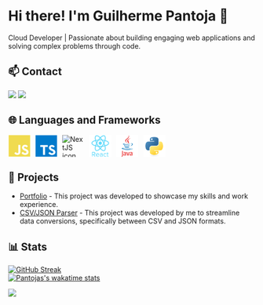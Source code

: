 # Hi there! I'm Guilherme Pantoja 👋
Cloud Developer | Passionate about building engaging web applications and solving complex problems through code.

## 📫 Contact
<div>
    <a href="https://www.linkedin.com/in/guilxp/" target="_blank"><img src="https://img.shields.io/badge/-LinkedIn-%230077B5?style=for-the-badge&logo=linkedin&logoColor=white" target="_blank"></a> 
    <a href="mailto:guilherme.pantoja1201@gmail.com" target="_blank"><img src="https://img.shields.io/badge/Gmail-D14836?style=for-the-badge&logo=gmail&logoColor=white"></a> 
</div>

## 🌐 Languages and Frameworks
<div style="display: flex; flex-wrap: wrap; gap: 10px;">
    <img alt="JavaScript Icon" height="45" width="45" src="https://raw.githubusercontent.com/devicons/devicon/master/icons/javascript/javascript-plain.svg">
    <img alt="TypeScript Icon" height="45" width="45" src="https://raw.githubusercontent.com/devicons/devicon/1119b9f84c0290e0f0b38982099a2bd027a48bf1/icons/typescript/typescript-original.svg">
    <img alt="NextJS icon" height="45" width="45" src="https://d2nir1j4sou8ez.cloudfront.net/wp-content/uploads/2021/12/nextjs-boilerplate-logo.png">
    <img alt="ReactJS Icon" height="45" width="45" src="https://raw.githubusercontent.com/devicons/devicon/1119b9f84c0290e0f0b38982099a2bd027a48bf1/icons/react/react-original-wordmark.svg">
    <img alt="Java icon" height="45" width="45" src="https://raw.githubusercontent.com/devicons/devicon/master/icons/java/java-original-wordmark.svg">
    <img alt="Python" height="45" width="45" src="https://raw.githubusercontent.com/devicons/devicon/1119b9f84c0290e0f0b38982099a2bd027a48bf1/icons/python/python-original.svg">
</div>

## 🚀 Projects
- [Portfolio](https://portfolio-z1ob.onrender.com/ "Open Portfolio") - This project was developed to showcase my skills and work experience.
- [CSV/JSON Parser](link "Open CSV/JSON Parser") - This project was developed by me to streamline data conversions, specifically between CSV and JSON formats.

## 📊 Stats
[![GitHub Streak](https://github-readme-streak-stats.herokuapp.com?user=guilxp&theme=codestackr)](https://git.io/streak-stats) <br/>
[![Pantojas's wakatime stats](https://github-readme-stats.vercel.app/api/wakatime?username=@guilxp&layout=compact&theme=codeSTACKr)](https://github.com/guilxp/github-readme-stats)


<img src="https://capsule-render.vercel.app/api?type=waving&color=gradient&height=100&section=footer&width=100%" style="max-width: 100%;"/>
